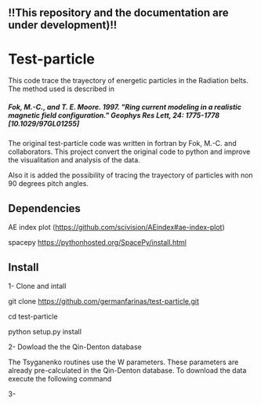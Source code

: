 ## !!This repository and the documentation are under development)!!

# Test-particle  
This code trace the trayectory of energetic particles in the Radiation belts. The method used is described in 
##### Fok, M.-C., and T. E. Moore. 1997. "Ring current modeling in a realistic magnetic field configuration." Geophys Res Lett, 24: 1775-1778 [10.1029/97GL01255]

The original test-particle code was written in fortran by Fok, M.-C. and collaborators. This project convert the original code to python and improve the visualitation and analysis of the data. 

Also it is added the possibility of tracing the trayectory of particles with non 90 degrees pitch angles.
## Dependencies

AE index plot (https://github.com/scivision/AEindex#ae-index-plot)

spacepy https://pythonhosted.org/SpacePy/install.html

## Install

1- Clone and intall

git clone https://github.com/germanfarinas/test-particle.git

cd test-particle

python setup.py install


2- Dowload the the Qin-Denton database

The Tsyganenko routines use the W parameters. These parameters are already pre-calculated in the Qin-Denton database. To download the data execute the following command


3- 

